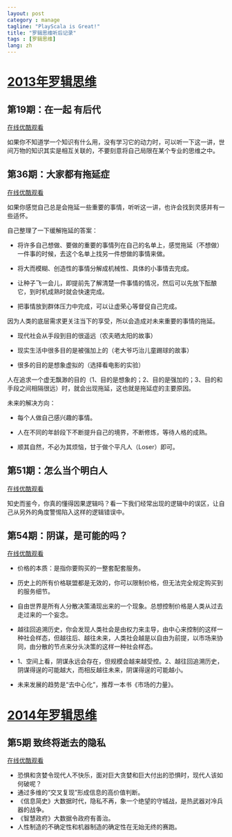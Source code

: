 ```yaml
---
layout: post
category : manage
tagline: "PlayScala is Great!"
title: "罗辑思维听后记录"
tags : [罗辑思维]
lang: zh
---
```


# [2013年罗辑思维](http://www.youku.com/show_page/id_zc40101545bdc11e2b356.html)

## 第19期：在一起 有后代

[在线优酷观看](http://v.youku.com/v_show/id_XNTQ0NzAzMTI0.html)

如果你不知道学一个知识有什么用，没有学习它的动力时，可以听一下这一讲，世间万物的知识其实是相互关联的，不要刻意将自己局限在某个专业的思维之中。
## 第36期：大家都有拖延症

[在线优酷观看](http://v.youku.com/v_show/id_XNTk2NDI0NDg4.html)

如果你感觉自己总是会拖延一些重要的事情，听听这一讲，也许会找到灵感并有一些适怀。

自己整理了一下缓解拖延的答案：

*  将许多自己想做、要做的重要的事情列在自己的名单上，感觉拖延（不想做）一件事的时候，去这个名单上找另一件想做的事情来做。

*  将大而模糊、创造性的事情分解成机械性、具体的小事情去完成。

*  让种子飞一会儿，即提前先了解清楚一件事情的情况，然后可以先放下酝酿它，到时机成熟时就会快速完成。

*  把事情放到群体压力中完成，可以让虚荣心等督促自己完成。

因为人类的底层需求更关注当下的享受，所以会造成对未来重要的事情的拖延。

*  现代社会从手段到目的很遥远（农夫晒太阳的故事）

*  现实生活中很多目的是被强加上的（老大爷巧治儿童踢球的故事）

*  很多的目的是想象虚拟的（选择看电影的实验）

人在追求一个虚无飘渺的目的（1、目的是想象的；2、目的是强加的；3、目的和手段之间相隔很远）时，就会出现拖延，这也就是拖延症的主要原因。

未来的解决方向：

*  每个人做自己感兴趣的事情。

*  人在不同的年龄段下不断提升自己的境界，不断修炼，等待人格的成熟。

*  顺其自然，不必为其烦恼，甘于做个平凡人（Loser）即可。

## 第51期：怎么当个明白人

[在线优酷观看](http://v.youku.com/v_show/id_XNjQxMDQ4NTgw.html)

知史而鉴今，你真的懂得因果逻辑吗？看一下我们经常出现的逻辑中的误区，让自己从另外的角度警惕陷入这样的逻辑错误中。

## 第54期：阴谋，是可能的吗？

[在线优酷观看](http://v.youku.com/v_show/id_XNjUwMzI3MjY4.html)


*  价格的本质：是指你要购买的一整套配套服务。

*  历史上的所有价格联盟都是无效的，你可以限制价格，但无法完全规定购买到的服务细节。

*  自由世界是所有人分散决策涌现出来的一个现象。总想控制价格是人类从过去走过来的一个妄念。

*  越往回追溯历史，你会发现人类社会是由权力来主导，由中心来控制的这样一种社会样态，但越往后、越往未来，人类社会越是以自由为前提，以市场来协同，由分散的节点来分头决策的这样一种社会样态。

*  1、空间上看，阴谋永远会存在，但规模会越来越受控。2、越往回追溯历史，阴谋得逞的可能越大，而相反越往未来，阴谋得逞的可能越小。

*  未来发展的趋势是“去中心化”，推荐一本书《市场的力量》。

# [2014年罗辑思维](http://www.youku.com/show_page/id_z5bdbf57c947311e3b8b7.html)

## 第5期 致终将逝去的隐私
[在线优酷观看](http://v.youku.com/v_show/id_XNjg0Njc0NjYw.html)

* 恐惧和贪婪令现代人不快乐，面对巨大贪婪和巨大付出的恐惧时，现代人该如何破呢？
* 通过多维的“交叉复现”形成信息的高价值判断。
* 《信息简史》大数据时代，隐私不再，象一个绝望的守城战，是热武器对冷兵器的战争。
* 《智慧政府》大数据令政府有善治。
* 人性制造的不确定性和机器制造的确定性在无始无终的赛跑。


